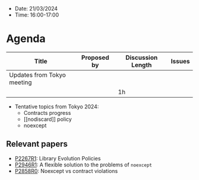 * Date: 21/03/2024
* Time: 16:00-17:00

# Agenda

| Title | Proposed by | Discussion Length | Issues       |
|----------|-------------|-------------|----------------|
| Updates from Tokyo meeting |  |  |   |
|           |   | 1h     |          |

* Tentative topics from Tokyo 2024:
   * Contracts progress
   * [[nodiscard]] policy
   * noexcept

## Relevant papers
   * [P2267R1](https://wg21.link/P2267R1): Library Evolution Policies
   * [P2946R1](https://wg21.link/P2946R1): A flexible solution to the problems of `noexcept`
   * [P2858R0](https://wg21.link/P2858R0): Noexcept vs contract violations
